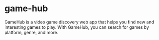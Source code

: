 # game-hub
GameHub is a video game discovery web app that helps you find new and interesting games to play. With GameHub, you can search for games by platform, genre, and more.
